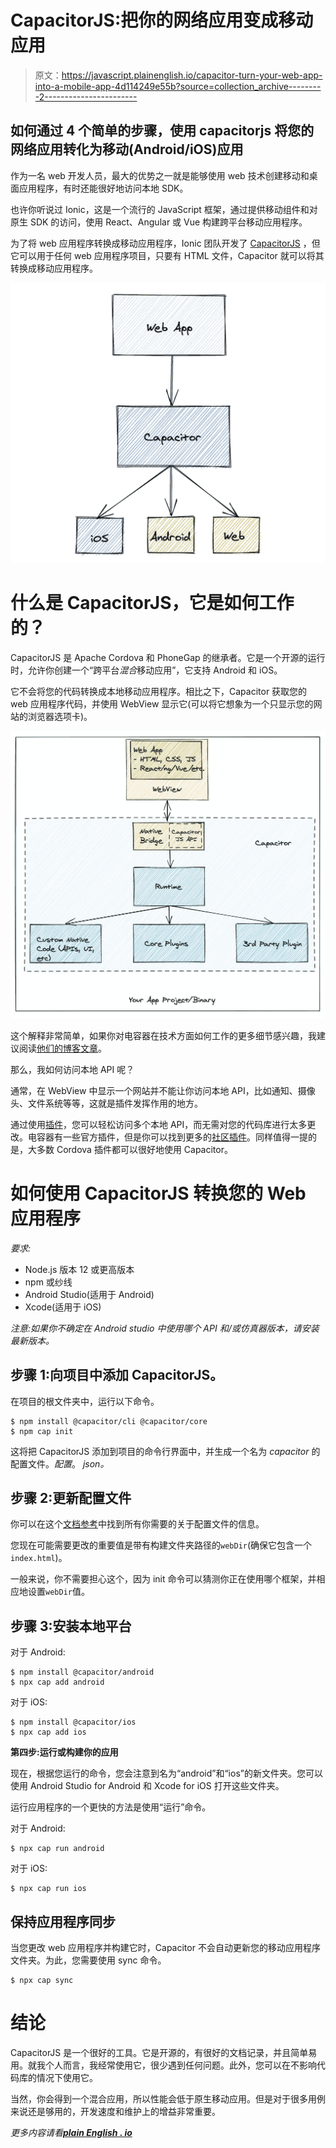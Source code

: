 # CapacitorJS:把你的网络应用变成移动应用

> 原文：<https://javascript.plainenglish.io/capacitor-turn-your-web-app-into-a-mobile-app-4d114249e55b?source=collection_archive---------2----------------------->

## 如何通过 4 个简单的步骤，使用 capacitorjs 将您的网络应用转化为移动(Android/iOS)应用

作为一名 web 开发人员，最大的优势之一就是能够使用 web 技术创建移动和桌面应用程序，有时还能很好地访问本地 SDK。

也许你听说过 Ionic，这是一个流行的 JavaScript 框架，通过提供移动组件和对原生 SDK 的访问，使用 React、Angular 或 Vue 构建跨平台移动应用程序。

为了将 web 应用程序转换成移动应用程序，Ionic 团队开发了 [CapacitorJS](https://capacitorjs.com/) ，但它可以用于任何 web 应用程序项目，只要有 HTML 文件，Capacitor 就可以将其转换成移动应用程序。

![](img/6e20568f987ca05042328285be947a3b.png)

# 什么是 CapacitorJS，它是如何工作的？

CapacitorJS 是 Apache Cordova 和 PhoneGap 的继承者。它是一个开源的运行时，允许你创建一个“跨平台*混合*移动应用”，它支持 Android 和 iOS。

它不会将您的代码转换成本地移动应用程序。相比之下，Capacitor 获取您的 web 应用程序代码，并使用 WebView 显示它(可以将它想象为一个只显示您的网站的浏览器选项卡)。

![](img/58739ca3356a247d26304c4977152583.png)

这个解释非常简单，如果你对电容器在技术方面如何工作的更多细节感兴趣，我建议阅读[他们的博客文章](https://capacitorjs.com/blog/how-capacitor-works)。

那么，我如何访问本地 API 呢？

通常，在 WebView 中显示一个网站并不能让你访问本地 API，比如通知、摄像头、文件系统等等，这就是插件发挥作用的地方。

通过使用[插件](https://capacitorjs.com/docs/plugins)，您可以轻松访问多个本地 API，而无需对您的代码库进行太多更改。电容器有一些官方插件，但是你可以找到更多的[社区插件](https://github.com/capacitor-community)。同样值得一提的是，大多数 Cordova 插件都可以很好地使用 Capacitor。

# 如何使用 CapacitorJS 转换您的 Web 应用程序

*要求:*

*   Node.js 版本 12 或更高版本
*   npm 或纱线
*   Android Studio(适用于 Android)
*   Xcode(适用于 iOS)

*注意:如果你不确定在 Android studio 中使用哪个 API 和/或仿真器版本，请安装最新版本。*

## 步骤 1:向项目中添加 CapacitorJS。

在项目的根文件夹中，运行以下命令。

```
$ npm install @capacitor/cli @capacitor/core
$ npm cap init
```

这将把 CapacitorJS 添加到项目的命令行界面中，并生成一个名为 *capacitor* 的配置文件。*配置*。 *json。*

## 步骤 2:更新配置文件

你可以在这个[文档参考](https://capacitorjs.com/docs/config)中找到所有你需要的关于配置文件的信息。

您现在可能需要更改的重要值是带有构建文件夹路径的`webDir`(确保它包含一个`index.html`)。

一般来说，你不需要担心这个，因为 init 命令可以猜测你正在使用哪个框架，并相应地设置`webDir`值。

## 步骤 3:安装本地平台

对于 Android:

```
$ npm install @capacitor/android
$ npx cap add android
```

对于 iOS:

```
$ npm install @capacitor/ios
$ npx cap add ios
```

**第四步:运行或构建你的应用**

现在，根据您运行的命令，您会注意到名为“android”和“ios”的新文件夹。您可以使用 Android Studio for Android 和 Xcode for iOS 打开这些文件夹。

运行应用程序的一个更快的方法是使用“运行”命令。

对于 Android:

```
$ npx cap run android
```

对于 iOS:

```
$ npx cap run ios
```

## 保持应用程序同步

当您更改 web 应用程序并构建它时，Capacitor 不会自动更新您的移动应用程序文件夹。为此，您需要使用 sync 命令。

```
$ npx cap sync
```

# 结论

CapacitorJS 是一个很好的工具。它是开源的，有很好的文档记录，并且简单易用。就我个人而言，我经常使用它，很少遇到任何问题。此外，您可以在不影响代码库的情况下使用它。

当然，你会得到一个混合应用，所以性能会低于原生移动应用。但是对于很多用例来说还是够用的，开发速度和维护上的增益非常重要。

*更多内容请看*[***plain English . io***](http://plainenglish.io/)